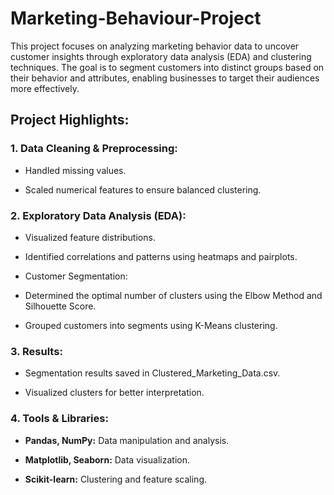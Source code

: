 # Marketing-Behaviour-Project
This project focuses on analyzing marketing behavior data to uncover customer insights through exploratory data analysis (EDA) and clustering techniques. The goal is to segment customers into distinct groups based on their behavior and attributes, enabling businesses to target their audiences more effectively.

## **Project Highlights:**

### **1. Data Cleaning & Preprocessing:**
  
  - Handled missing values.

  - Scaled numerical features to ensure balanced clustering.

### **2. Exploratory Data Analysis (EDA):**

  - Visualized feature distributions.

  - Identified correlations and patterns using heatmaps and pairplots.

  - Customer Segmentation:

  - Determined the optimal number of clusters using the Elbow Method and Silhouette Score.

  - Grouped customers into segments using K-Means clustering.

### **3. Results:**

  - Segmentation results saved in Clustered_Marketing_Data.csv.

  - Visualized clusters for better interpretation.

### **4. Tools & Libraries:**

  - **Pandas, NumPy:** Data manipulation and analysis.

  - **Matplotlib, Seaborn:** Data visualization.

  - **Scikit-learn:** Clustering and feature scaling.
